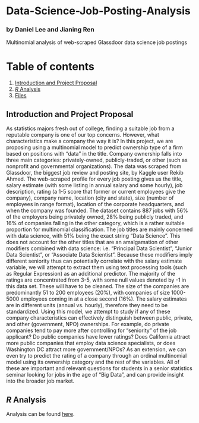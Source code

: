 # Data-Science-Job-Posting-Analysis
### by Daniel Lee and Jianing Ren
Multinomial analysis of web-scraped Glassdoor data science job postings

# Table of contents
1. [Introduction and Project Proposal](#Introduction)
2. [*R* Analysis](#Analysis)
3. [Files](#Files)

## Introduction and Project Proposal <a name="Introduction"></a>
As statistics majors fresh out of college, finding a suitable job from a reputable company is one of our top concerns. However, what characteristics make a company the way it is? In this project, we are proposing using a multinomial model to predict ownership type of a firm based on positions with “data” in the title. Company ownership falls into three main categories: privately-owned, publicly-traded, or other (such as nonprofit and governmental organizations). The data was scraped from Glassdoor, the biggest job review and posting site, by Kaggle user Rekib Ahmed. The web-scraped profile for every job posting gives us the title, salary estimate (with some listing in annual salary and some hourly), job description, rating (a 1-5 score that former or current employees give the company), company name, location (city and state), size (number of employees in range format), location of the corporate headquarters, and when the company was founded. 
The dataset contains 887 jobs with 56% of the employers being privately owned, 28% being publicly traded, and 16% of companies falling in the other category, which is a rather suitable proportion for multinomial classification. The job titles are mainly concerned with data science, with 51% being the exact string “Data Science”. This does not account for the other titles that are an amalgamation of other modifiers combined with data science: i.e. “Principal Data Scientist”, “Junior Data Scientist”, or “Associate Data Scientist”. Because these modifiers imply different seniority thus can potentially correlate with the salary estimate variable, we will attempt to extract them using text processing tools (such as Regular Expression) as an additional predictor. The majority of the ratings are concentrated from 3-5, with some null values denoted by -1 in this data set. These will have to be cleaned. The size of the companies are predominantly 51 to 200 employees (20%), with companies of size 1000-5000 employees coming in at a close second (16%). The salary estimates are in different units (annual vs. hourly), therefore they need to be standardized. 
Using this model, we attempt to study if any of these company characteristics can effectively distinguish between public, private, and other (government, NPO) ownerships. For example, do private companies tend to pay more after controlling for “seniority” of the job applicant? Do public companies have lower ratings? Does California attract more public companies that employ data science specialists, or does Washington DC attract more government/NPOs? As an extension, we can even try to predict the rating of a company through an ordinal multinomial model using its ownership category and the rest of the variables. All of these are important and relevant questions for students in a senior statistics seminar looking for jobs in the age of “Big Data”, and can provide insight into the broader job market.

## *R* Analysis <a name="Analysis"></a>
Analysis can be found [here](Report/README.md).

